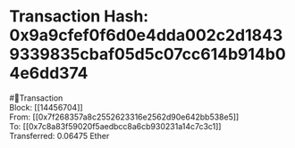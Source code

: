 
Transaction Hash: 0x9a9cfef0f6d0e4dda002c2d18439339835cbaf05d5c07cc614b914b04e6dd374
====================================================================================
  
#💸Transaction  
Block: [[14456704]]  
From: [[0x7f268357a8c2552623316e2562d90e642bb538e5]]  
To: [[0x7c8a83f59020f5aedbcc8a6cb930231a14c7c3c1]]  
Transferred: 0.06475 Ether